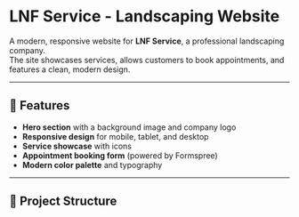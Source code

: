 # LNF Service - Landscaping Website

A modern, responsive website for **LNF Service**, a professional landscaping company.  
The site showcases services, allows customers to book appointments, and features a clean, modern design.

---

## 🌟 Features
- **Hero section** with a background image and company logo
- **Responsive design** for mobile, tablet, and desktop
- **Service showcase** with icons
- **Appointment booking form** (powered by Formspree)
- **Modern color palette** and typography

---

## 📂 Project Structure
